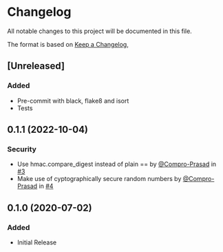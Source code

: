 # Changelog
All notable changes to this project will be documented in this file.

The format is based on [Keep a Changelog](https://keepachangelog.com/en/1.0.0/),

## [Unreleased]
### Added
- Pre-commit with black, flake8 and isort
- Tests

## 0.1.1 (2022-10-04)
### Security
- Use hmac.compare_digest instead of plain == by [@Compro-Prasad](https://github.com/Compro-Prasad) in [#3](https://github.com/nogoodusername/simple-otp/pull/3)
- Make use of cyptographically secure random numbers by [@Compro-Prasad](https://github.com/Compro-Prasad) in [#4](https://github.com/nogoodusername/simple-otp/pull/4)

## 0.1.0 (2020-07-02)
### Added
- Initial Release

